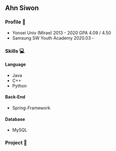 ## Ahn Siwon

### Profile 🎈

* Yonsei Univ (Mirae) 2013 - 2020 GPA 4.09 / 4.50
* Samsung SW Youth Academy 2020.03 - 

### Skills 💻

#### Language
* Java
* C++
* Python

#### Back-End
* Spring-Framework 

#### Database 
* MySQL

### Project 📌


<!--
**doiiollo/doiiollo** is a ✨ _special_ ✨ repository because its `README.md` (this file) appears on your GitHub profile.

Here are some ideas to get you started:

- 🔭 I’m currently working on ...
- 🌱 I’m currently learning ...
- 👯 I’m looking to collaborate on ...
- 🤔 I’m looking for help with ...
- 💬 Ask me about ...
- 📫 How to reach me: ...
- 😄 Pronouns: ...
- ⚡ Fun fact: ...
-->
